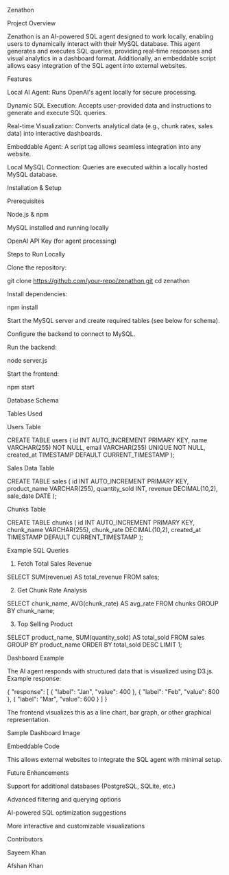 Zenathon

Project Overview

Zenathon is an AI-powered SQL agent designed to work locally, enabling users to dynamically interact with their MySQL database. This agent generates and executes SQL queries, providing real-time responses and visual analytics in a dashboard format. Additionally, an embeddable script allows easy integration of the SQL agent into external websites.

Features

Local AI Agent: Runs OpenAI's agent locally for secure processing.

Dynamic SQL Execution: Accepts user-provided data and instructions to generate and execute SQL queries.

Real-time Visualization: Converts analytical data (e.g., chunk rates, sales data) into interactive dashboards.

Embeddable Agent: A script tag allows seamless integration into any website.

Local MySQL Connection: Queries are executed within a locally hosted MySQL database.

Installation & Setup

Prerequisites

Node.js & npm

MySQL installed and running locally

OpenAI API Key (for agent processing)

Steps to Run Locally

Clone the repository:

git clone https://github.com/your-repo/zenathon.git
cd zenathon

Install dependencies:

npm install

Start the MySQL server and create required tables (see below for schema).

Configure the backend to connect to MySQL.

Run the backend:

node server.js

Start the frontend:

npm start

Database Schema

Tables Used

Users Table

CREATE TABLE users (
    id INT AUTO_INCREMENT PRIMARY KEY,
    name VARCHAR(255) NOT NULL,
    email VARCHAR(255) UNIQUE NOT NULL,
    created_at TIMESTAMP DEFAULT CURRENT_TIMESTAMP
);

Sales Data Table

CREATE TABLE sales (
    id INT AUTO_INCREMENT PRIMARY KEY,
    product_name VARCHAR(255),
    quantity_sold INT,
    revenue DECIMAL(10,2),
    sale_date DATE
);

Chunks Table

CREATE TABLE chunks (
    id INT AUTO_INCREMENT PRIMARY KEY,
    chunk_name VARCHAR(255),
    chunk_rate DECIMAL(10,2),
    created_at TIMESTAMP DEFAULT CURRENT_TIMESTAMP
);

Example SQL Queries

1. Fetch Total Sales Revenue

SELECT SUM(revenue) AS total_revenue FROM sales;

2. Get Chunk Rate Analysis

SELECT chunk_name, AVG(chunk_rate) AS avg_rate FROM chunks GROUP BY chunk_name;

3. Top Selling Product

SELECT product_name, SUM(quantity_sold) AS total_sold
FROM sales
GROUP BY product_name
ORDER BY total_sold DESC
LIMIT 1;

Dashboard Example

The AI agent responds with structured data that is visualized using D3.js. Example response:

{
  "response": [
    { "label": "Jan", "value": 400 },
    { "label": "Feb", "value": 800 },
    { "label": "Mar", "value": 600 }
  ]
}

The frontend visualizes this as a line chart, bar graph, or other graphical representation.

Sample Dashboard Image



Embeddable Code

<script src="https://yourdomain.com/sql-agent.js"></script>
<div id="sql-agent-widget"></div>
<script>
  SQLAgent.init({ apiKey: 'your-api-key' });
</script>

This allows external websites to integrate the SQL agent with minimal setup.

Future Enhancements

Support for additional databases (PostgreSQL, SQLite, etc.)

Advanced filtering and querying options

AI-powered SQL optimization suggestions

More interactive and customizable visualizations

Contributors

Sayeem Khan

Afshan Khan
